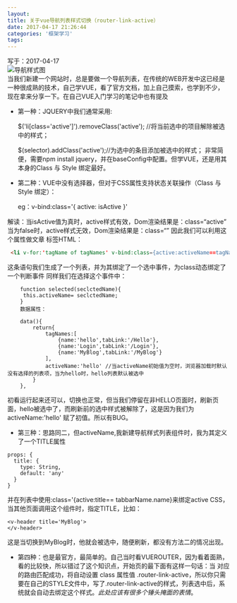 ```yaml
---
layout:
title: 关于vue导航列表样式切换（router-link-active）
date: 2017-04-17 21:26:44
categories: '框架学习'
tags:
---
```

写于：2017-04-17  
![导航样式图][1]  
当我们新建一个网站时，总是要做一个导航列表，在传统的WEB开发中这已经是一种很成熟的技术，自己学VUE，看了官方文档，加上自己摸索，也学到不少，现在拿来分享一下。在自己VUE入门学习的笔记中也有提及
 - 第一种：JQUERY中我们通常采用:

    $('li[class='active']').removeClass('active'); //将当前选中的项目解除被选中的样式；

    $(selector).addClass('active');//为选中的条目添加被选中的样式；
非常简便，需要npm install jquery，并在baseConfig中配置。但学VUE，还是用其本身的Class 与 Style 绑定最好。
 - 第二种：VUE中没有选择器，但对于CSS属性支持状态关联操作（Class 与 Style 绑定）：

    eg：v-bind:class='{ active: isActive }'

解读：当isActive值为真时，active样式有效，Dom渲染结果是：class=“active”
当为false时，active样式无效，Dom渲染结果是：class=“”
因此我们可以利用这个属性做文章
标签HTML：
```html
 <li v-for:'tagName of tagNames' v-bind:class={active:activeName==tagName} v-on:click='selected(tagName)'>
```  

这条语句我们生成了一个列表，并为其绑定了一个选中事件，为class动态绑定了一个判断事件
同样我们在选择这个事件中：
```
    function selected(seclctedName){
     this.activeName= seclctedName;
    }
    数据属性：

    data(){
        return{
            tagNames:[
                {name:'hello',tabLink:'/Hello'},
                {name:'Login',tabLink:'/Login'},
                {name:'MyBlog',tabLink:'/MyBlog'}
            ],
            activeName:'hello' //当activeName初始值为空时，浏览器加载时默认没有选择的列表项，当为hello时，hello列表默认被选中
        }
    },
```  

初看运行起来还可以，切换也正常，但当我们停留在非HELLO页面时，刷新页面，hello被选中了，而刷新前的选中样式被解除了，这是因为我们为activeName:'hello' 赋了初值。所以有BUG。
 - 第三种：思路同二，但activeName,我新建导航样式列表组件时，我为其定义了一个TITLE属性
```
props: {
  title: {
    type: String,
    default: 'any'
  }
}
```

并在列表中使用:class='{active:title== tabbarName.name}来绑定active CSS，
当其他页面调用这个组件时，指定TITLE，比如：
```
<v-header title='MyBlog'>
</v-header>
```
这是当切换到MyBlog时，他就会被选中，随便刷新，都没有方法二的情况出现。

 - 第四种：也是最官方，最简单的。自己当时看VUEROUTER，因为看着面熟，看的比较快，所以错过了这个知识点，开始页的最下面有这样一句话：当 <router-link> 对应的路由匹配成功，将自动设置 class 属性值 .router-link-active，所以你只需要在自己的STYLE文件中，写了.router-link-active的样式，列表选中后，系统就会自动去绑定这个样式。*此处应该有很多个锤头掩面的表情*。  

 [1]: https://sfault-image.b0.upaiyun.com/198/578/1985780166-58f1817c7826a_articlex